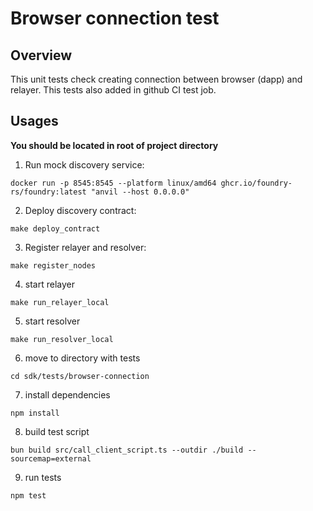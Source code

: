 # Browser connection test

## Overview
This unit tests check creating connection between browser (dapp) and relayer. This tests also added in github CI test job.


## Usages
**You should be located in root of project directory**

1. Run mock discovery service:
```
docker run -p 8545:8545 --platform linux/amd64 ghcr.io/foundry-rs/foundry:latest "anvil --host 0.0.0.0"
``` 
2. Deploy discovery contract:
```
make deploy_contract
```
3. Register relayer and resolver:
```
make register_nodes
```
4. start relayer
```
make run_relayer_local
```
5. start resolver
```
make run_resolver_local
```
6. move to directory with tests
```
cd sdk/tests/browser-connection
```
7. install dependencies
```
npm install
```
8. build test script
```
bun build src/call_client_script.ts --outdir ./build --sourcemap=external
```
9. run tests
```
npm test
```

